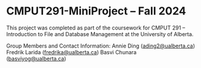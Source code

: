 # CMPUT291-MiniProject – Fall 2024
This project was completed as part of the coursework for CMPUT 291 – Introduction to File and Database Management at the University of Alberta.

Group Members and Contact Information:
Annie Ding (ading2@ualberta.ca)
Fredrik Larida (fredrika@ualberta.ca)
Basvi Chunara (basviyog@ualberta.ca)
